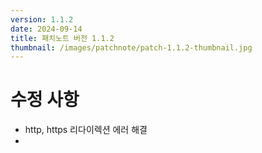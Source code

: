 ```yaml
---
version: 1.1.2
date: 2024-09-14
title: 패치노트 버전 1.1.2
thumbnail: /images/patchnote/patch-1.1.2-thumbnail.jpg
---
```

# 수정 사항
- http, https 리다이렉션 에러 해결
- 